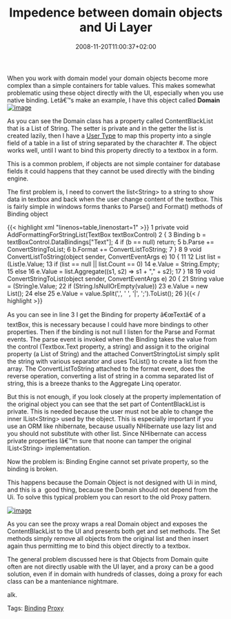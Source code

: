 ﻿---
title: "Impedence between domain objects and Ui Layer"
description: ""
date: 2008-11-20T11:00:37+02:00
draft: false
tags: [NET framework,Software Architecture]
categories: [NET framework,Software Architecture]
---
When you work with domain model your domain objects become more complex than a simple containers for table values. This makes somewhat problematic using these object directly with the UI, especially when you use native binding. Letâ€™s make an example, I have this object called  **Domain** [![image](http://www.codewrecks.com/blog/wp-content/uploads/2008/11/image-thumb10.png "image")](http://www.codewrecks.com/blog/wp-content/uploads/2008/11/image10.png)

As you can see the Domain class has a property called ContentBlackList that is a List of String. The setter is private and in the getter the list is created lazily, then I have a [User Type](http://www.codewrecks.com/blog/index.php/2008/10/21/some-details-on-older-post-about-usertype/) to map this property into a single field of a table in a list of string separated by the charachter #. The object works well, until I want to bind this property directly to a textbox in a form.

This is a common problem, if objects are not simple container for database fields it could happens that they cannot be used directly with the binding engine.

The first problem is, I need to convert the list&lt;String&gt; to a string to show data in textbox and back when the user change content of the textbox. This is fairly simple in windows forms thanks to Parse() and Format() methods of Binding object

{{< highlight xml "linenos=table,linenostart=1" >}}
 1 private void AddFormattingForStringList(TextBox textBoxControl)
 2         {
 3             Binding b = textBoxControl.DataBindings["Text"];
 4             if (b == null) return;
 5             b.Parse += ConvertStringToList;
 6             b.Format += ConvertListToString;
 7         }
 8 
 9         void ConvertListToString(object sender, ConvertEventArgs e)
10         {
11 
12             List<String> list = (List<String>)e.Value;
13             if (list == null || list.Count == 0)
14                 e.Value = String.Empty;
15             else
16                 e.Value = list.Aggregate((s1, s2) => s1 + "," + s2);
17         }
18 
19         void ConvertStringToList(object sender, ConvertEventArgs e)
20         {
21             String value = (String)e.Value;
22             if (String.IsNullOrEmpty(value))
23                 e.Value = new List<String>();
24             else
25                 e.Value = value.Split(',', ' ', '|', ';').ToList();
26         }{{< / highlight >}}

<!-- Code inserted with Steve Dunn's Windows Live Writer Code Formatter Plugin.  http://dunnhq.com -->

As you can see in line 3 I get the Binding for property â€œTextâ€ of a textBox, this is necessary because I could have more bindings to other properties. Then if the binding is not null I listen for the Parse and Format events. The parse event is invoked when the Binding takes the value from the control (Textbox.Text property, a string) and assign it to the original property (a List of String) and the attached ConvertStringtoList simply split the string with various separator and uses ToList() to create a list from the array. The ConvertListToString attached to the format event, does the reverse operation, converting a list of string in a comma separated list of string, this is a breeze thanks to the Aggregate Linq operator.

But this is not enough, if you look closely at the property implementation of the original object you can see that the set part of ContentBlackList is private. This is needed because the user must not be able to change the inner IList&lt;String&gt; used by the object. This is especially important if you use an ORM like nhibernate, because usually NHibernate use lazy list and you should not substitute with other list. Since NHibernate can access private properties Iâ€™m sure that noone can tamper the original IList&lt;String&gt; implementation.

Now the problem is: Binding Engine cannot set private property, so the binding is broken.

This happens because the Domain Object is not designed with Ui in mind, and this is a  good thing, because the Domain should not depend from the Ui. To solve this typical problem you can resort to the old Proxy pattern.

[![image](http://www.codewrecks.com/blog/wp-content/uploads/2008/11/image-thumb11.png "image")](http://www.codewrecks.com/blog/wp-content/uploads/2008/11/image11.png)

As you can see the proxy wraps a real Domain object and exposes the ContentBlackList to the UI and presents both get and set methods. The Set methods simply remove all objects from the original list and then insert again thus permitting me to bind this object directly to a textbox.

The general problem discussed here is that Objects from Domain quite often are not directly usable with the UI layer, and a proxy can be a good solution, even if in domain with hundreds of classes, doing a proxy for each class can be a manteniance nightmare.

alk.

Tags: [Binding](http://technorati.com/tag/Binding) [Proxy](http://technorati.com/tag/Proxy)
